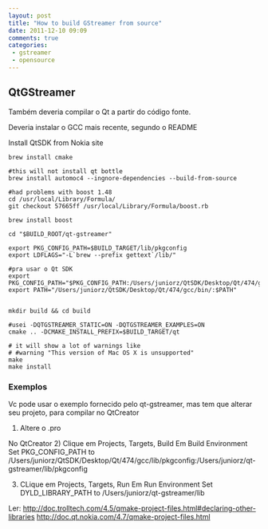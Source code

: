 ```yaml
---
layout: post
title: "How to build GStreamer from source"
date: 2011-12-10 09:09
comments: true
categories:
 - gstreamer
 - opensource
---
```


## QtGStreamer

Também deveria compilar o Qt a partir do código fonte.

Deveria instalar o GCC mais recente, segundo o README

Install QtSDK from Nokia site

    brew install cmake

    #this will not install qt bottle
    brew install automoc4 --ingnore-dependencies --build-from-source

    #had problems with boost 1.48
    cd /usr/local/Library/Formula/
    git checkout 57665ff /usr/local/Library/Formula/boost.rb

    brew install boost

    cd "$BUILD_ROOT/qt-gstreamer"

    export PKG_CONFIG_PATH=$BUILD_TARGET/lib/pkgconfig
    export LDFLAGS="-L`brew --prefix gettext`/lib/"

    #pra usar o Qt SDK
    export PKG_CONFIG_PATH="$PKG_CONFIG_PATH:/Users/juniorz/QtSDK/Desktop/Qt/474/gcc/lib/pkgconfig/"
    export PATH="/Users/juniorz/QtSDK/Desktop/Qt/474/gcc/bin/:$PATH"


    mkdir build && cd build

    #usei -DQTGSTREAMER_STATIC=ON -DQTGSTREAMER_EXAMPLES=ON
    cmake .. -DCMAKE_INSTALL_PREFIX=$BUILD_TARGET/qt

    # it will show a lot of warnings like
    # #warning "This version of Mac OS X is unsupported"
    make
    make install


### Exemplos

Vc pode usar o exemplo fornecido pelo qt-gstreamer, mas tem que alterar seu projeto, para compilar no QtCreator


1) Altere o .pro

No QtCreator
2) Clique em Projects, Targets, Build
Em Build Environment
Set PKG_CONFIG_PATH to /Users/juniorz/QtSDK/Desktop/Qt/474/gcc/lib/pkgconfig:/Users/juniorz/qt-gstreamer/lib/pkgconfig

3) CLique em Projects, Targets, Run
Em Run Environment
Set DYLD_LIBRARY_PATH to /Users/juniorz/qt-gstreamer/lib



Ler: 
http://doc.trolltech.com/4.5/qmake-project-files.html#declaring-other-libraries
http://doc.qt.nokia.com/4.7/qmake-project-files.html